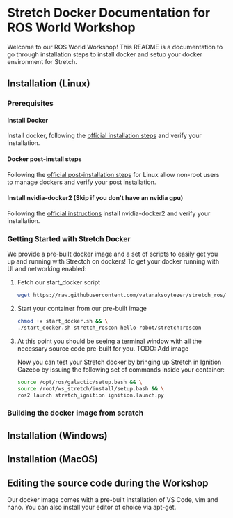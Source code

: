 # Stretch Docker Documentation for ROS World Workshop

Welcome to our ROS World Workshop! This README is a documentation to go through installation steps to install docker and setup your docker environment for Stretch.

## Installation (Linux)

### Prerequisites

#### Install Docker

Install docker, following the [official installation steps](https://docs.docker.com/engine/install/ubuntu/#install-using-the-repository) and verify your installation.

#### Docker post-install steps

Following the [official post-installation steps](https://docs.docker.com/engine/install/linux-postinstall/#manage-docker-as-a-non-root-user) for Linux allow non-root users to manage dockers and verify your post installation.

#### Install nvidia-docker2 (Skip if you don't have an nvidia gpu)

Following the [official instructions](https://docs.nvidia.com/datacenter/cloud-native/container-toolkit/install-guide.html#installing-on-ubuntu-and-debian) install nvidia-docker2 and verify your installation.

### Getting Started with Stretch Docker

We provide a pre-built docker image and a set of scripts to easily get you up and running with Strectch on dockers! To get your docker running with UI and networking enabled:

1) Fetch our start_docker script

    ```bash
    wget https://raw.githubusercontent.com/vatanaksoytezer/stretch_ros/pr-docker/docker/scripts/start_docker.sh
    ```

2) Start your container from our pre-built image

    ```bash
    chmod +x start_docker.sh && \
    ./start_docker.sh stretch_roscon hello-robot/stretch:roscon
    ```

3) At this point you should be seeing a terminal window with all the necessary source code pre-built for you. 
TODO: Add image

    Now you can test your Stretch docker by bringing up Stretch in Ignition Gazebo by issuing the following set of commands inside your container:

    ```bash
    source /opt/ros/galactic/setup.bash && \
    source /root/ws_stretch/install/setup.bash && \
    ros2 launch stretch_ignition ignition.launch.py
    ```

### Building the docker image from scratch

## Installation (Windows)

## Installation (MacOS)

## Editing the source code during the Workshop

Our docker image comes with a pre-built installation of VS Code, vim and nano. You can also install your editor of choice via apt-get.
